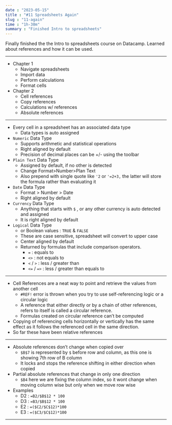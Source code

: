```yaml
---
date : "2023-05-15"
title : "#11 Spreadsheets Again"
slug : "11-again"
time : "1h-30m"
summary : "Finished Intro to spreadsheets"
---
```


Finally finished the the Intro to spreadsheets course on Datacamp. Learned about references and how it can be used.

---

- Chapter 1
    - Navigate spreadsheets
    - Import data
    - Perform calculations
    - Format cells
- Chapter 2
    - Cell references
    - Copy references
    - Calculations w/ references
    - Absolute references

---

- Every cell in a spreadsheet has an associated data type
    - Data types is auto assigned
- `Numeric` Data Type
    - Supports arithmetic and statistical operations
    - Right aligned by default
    - Precision of decimal places can be +/- using the toolbar
- `Plain Text` Data Type
    - Assigned by default, if no other is detected
    - Change Format>Number>Plan Text
    - Also prepend with single quote like `'2` or `'=2+3,` the latter will store the formula rather than evaluating it
- `Date` Data Type
    - Format > Number > Date
    - Right aligned by default
- `Currency` Data Type
    - Anything that starts with `$` , or any other currency is auto detected and assigned
    - It is right aligned by default
- `Logical` Data Type
    - or Boolean values : `TRUE` & `FALSE`
    - These are case sensitive, spreadsheet will convert to upper case
    - Center aligned by default
    - Returned by formulas that include comparison operators.
        - `=` : equals to
        - `<>` : not equals to
        - `<` / `>` : less / greater than
        - `<=` / `=>` : less / greater than equals to

---

- Cell References are a neat way to point and retrieve the values from another cell
    - `#REF!` error is thrown when you try to use self-referencing logic or a circular logic
    - A reference that either directly or by a chain of other references, refers to itself is called a circular reference.
    - Formulas created on circular reference can’t be computed
- Copying of referencing cells horizontally or vertically has the same effect as it follows the referenced cell in the same direction.
- So far these have been relative references

---

- Absolute references don’t change when copied over
    - `$B$7` is represented by `$` before row and column, as this one is showing 7th row of B column
    - It locks and stops the reference shifting in either direction when copied
- Partial absolute references that change in only one direction
    - `$B4` here we are fixing the column index, so it wont change when moving column wise but only when we move row wise
- Examples
    - D2 : `=B2/$B$12 * 100`
    - D3 : `=B3/$B$12 * 100`
    - E2 : `=($C2/$C$12)*100`      
    - E3 : `=($C3/$C$12)*100`
    

---
